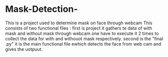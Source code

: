 # Mask-Detection-
This is a project used to  determine mask on face through webcam 
This consists of two functional files :
first is project it gathers te data of with mask and without mask through webcam one have to execute it 2 times to collect the data for with and withouot mask  respectively.
second is the "final .py" it is the main functional file ewhich detects the face from web cam and gives the uotpuut.
